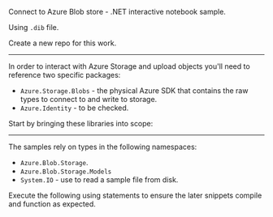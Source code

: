 Connect to Azure Blob store - .NET interactive notebook sample.

Using `.dib` file.

Create a new repo for this work.

---

In order to interact with Azure Storage and upload objects you'll need to reference two specific packages:

- `Azure.Storage.Blobs` - the physical Azure SDK that contains the raw types to connect to and write to storage.
- `Azure.Identity` - to be checked.

Start by bringing these libraries into scope:

---

The samples rely on types in the following namespaces:

- `Azure.Blob.Storage`.
- `Azure.Blob.Storage.Models` 
- `System.IO` - use to read a sample file from disk.

Execute the following using statements to ensure the later snippets compile and function as expected.